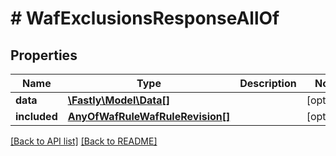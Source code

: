 # # WafExclusionsResponseAllOf

## Properties

Name | Type | Description | Notes
------------ | ------------- | ------------- | -------------
**data** | [**\Fastly\Model\Data[]**](Data.md) |  | [optional]
**included** | [**AnyOfWafRuleWafRuleRevision[]**](AnyOfWafRuleWafRuleRevision.md) |  | [optional]

[[Back to API list]](../../README.md#endpoints) [[Back to README]](../../README.md)
